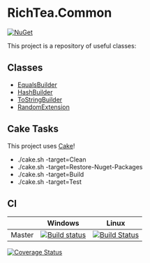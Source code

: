 # RichTea.Common
[![NuGet](https://img.shields.io/nuget/v/RichTea.Common.svg?style=flat)](https://www.nuget.org/packages/RichTea.Common/)

This project is a repository of useful classes:

## Classes
* [EqualsBuilder](Common/Docs/EqualsBuilder.md)
* [HashBuilder](Common/Docs/HashBuilder.md)
* [ToStringBuilder](Common/Docs/ToStringBuilder.md)
* [RandomExtension](Common/Docs/RandomExtension.md)

## Cake Tasks
This project uses [Cake](https://cakebuild.net)!
* ./cake.sh -target=Clean
* ./cake.sh -target=Restore-Nuget-Packages
* ./cake.sh -target=Build
* ./cake.sh -target=Test

## CI

|        | Windows | Linux |
| ------ | --------|-------|
| Master | [![Build status](https://ci.appveyor.com/api/projects/status/x9xexmpnqvtebcit/branch/master?svg=true)](https://ci.appveyor.com/project/RichTeaMan/common/branch/master) | [![Build Status](https://travis-ci.org/RichTeaMan/Common.svg?branch=master)](https://travis-ci.org/RichTeaMan/Common) |

[![Coverage Status](https://coveralls.io/repos/github/RichTeaMan/Common/badge.svg?branch=master)](https://coveralls.io/github/RichTeaMan/Common?branch=master)
